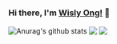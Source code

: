 ### Hi there, I'm [Wisly Ong!](https://insiderjanggo.github.io) 👋


<img align="center" src="https://github-readme-stats.anuraghazra1.vercel.app/api?username=InsiderJanggo&show_icons=true&include_all_commits=true&theme=radical" alt="Anurag's github stats" />

<img align="center" src="https://github-readme-stats.anuraghazra1.vercel.app/api/top-langs/?username=InsiderJanggo&layout=compact&theme=radical" />


 <img align="center" src="https://github-readme-stats.anuraghazra1.vercel.app/api/pin/?username=InsiderJanggo&repo=github-readme-stats&theme=radical" />

<!--
**InsiderJanggo/InsiderJanggo** is a ✨ _special_ ✨ repository because its `README.md` (this file) appears on your GitHub profile.

Here are some ideas to get you started:

- 🔭 I’m currently working on ...
- 🌱 I’m currently learning ...
- 👯 I’m looking to collaborate on ...
- 🤔 I’m looking for help with ...
- 💬 Ask me about ...
- 📫 How to reach me: ...
- 😄 Pronouns: ...
- ⚡ Fun fact: ...
-->

